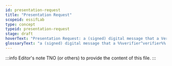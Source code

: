 ```yaml
---
id: presentation-request
title: "Presentation Request"
scopeid: essifLab
type: concept
typeid: presentation-request
stage: draft
hoverText: "Presentation Request: a (signed) digital message that a Verifier component sends to a Holder component asking for specific data from one or more Verifiable Credentials that are issued by specific Parties."
glossaryText: "a (signed) digital message that a %%verifier^verifier%% component sends to a %%holder^holder%% component asking for specific data from one or more %%verifiable credentials^verifiable-credential%% that are issued by specific Parties."
---
```


:::info Editor's note
TNO (or others) to provide the content of this file.
:::
